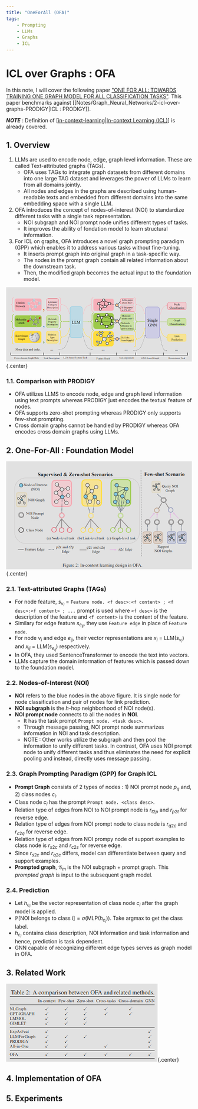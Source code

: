 ```yaml
---
title: "OneForAll (OFA)"
tags:
    - Prompting
    - LLMs
    - Graphs
    - ICL
---
```


# ICL over Graphs : OFA

In this note, I will cover the following paper ["ONE FOR ALL: TOWARDS TRAINING ONE GRAPH MODEL FOR ALL CLASSIFICATION TASKS"](https://arxiv.org/pdf/2310.00149v1.pdf). This paper benchmarks against [[Notes/Graph_Neural_Networks/2-icl-over-graphs-PRODIGY|ICL : PRODIGY]]. 

_**NOTE**_ : Definition of [[in-context-learning|In-context Learning (ICL)]] is already covered.

## 1. Overview

1. LLMs are used to encode node, edge, graph level information. These are called Text-attributed graphs (TAGs).
    - OFA uses TAGs to integrate graph datasets from different domains into one large TAG dataset and leverages the power of LLMs to learn from all domains jointly.
    - All nodes and edges in the graphs are described using human-readable texts and embedded from different domains into the same embedding space with a single LLM.
2. OFA introduces the concept of nodes-of-interest (NOI) to standardize different tasks with a single task representation.
    - NOI subgraph and NOI prompt node unifies different types of tasks.
    - It improves the ability of fondation model to learn structural information.
3. For ICL on graphs,  OFA introduces a novel graph prompting paradigm (GPP) which enables it to address various tasks without fine-tuning.
    - It inserts prompt graph into original graph in a task-specific way.
    -  The nodes in the prompt graph contain all related information about the downstream task. 
    -  Then, the modified graph becomes the actual input to the foundation model.

![OFA pipeline](../../assets/Notes/Graphs_with_LLMs/ofa-pipeline.png){.center}

### 1.1. Comparison with PRODIGY

- OFA utilizes LLMS to encode node, edge and graph level information using text prompts whereas PRODIGY just encodes the textual feature of nodes.
- OFA supports zero-shot prompting whereas PRODIGY only supports few-shot prompting.
- Cross domain graphs cannot be handled by PRODIGY whereas OFA encodes cross domain graphs using LLMs.

## 2. One-For-All : Foundation Model

![OFA model](../../assets/Notes/Graphs_with_LLMs/ofa-model.png){.center}

### 2.1. Text-attributed Graphs (TAGs)

- For node feature, $s_{v_i}$ = `Feature node. <f desc>:<f content> ; <f desc>:<f content> ; ...` prompt is used where `<f desc>` is the description of the feature and `<f content>` is the content of the feature.
- Similary for edge feature $s_{e_{ij}}$, they use `Feature edge` in place of `Feature node`.
- For node $v_i$ and edge $e_{ij}$, their vector representations are $x_i$ = LLM($s_{v_i}$) and $x_{ij}$ = LLM($s_{e_{ij}}$) respectively.
- In OFA, they used SentenceTransformer to encode the text into vectors.
- LLMs capture the domain information of features which is passed down to the foundation model.

### 2.2. Nodes-of-Interest (NOI)

- **NOI** refers to the blue nodes in the above figure. It is single node for node classification and pair of nodes for link prediction.
- **NOI subgraph** is the $h$-hop neighborhood of NOI node(s).
- **NOI prompt node** connects to all the nodes in **NOI**.
    - It has the task prompt `Prompt node. <task desc>`.
    - Through message passing, NOI prompt node summarizes information in NOI and task description.
    - NOTE : Other works utilize the subgraph and then pool the information to unify different tasks. In contrast, OFA uses NOI prompt node to unify different tasks and thus eliminates the need for explicit pooling and instead, directly uses message passing.

### 2.3. Graph Prompting Paradigm (GPP) for Graph ICL 

- **Prompt Graph** consists of 2 types of nodes : 1) NOI prompt node $p_q$ and, 2) class nodes $c_i$.
- Class node $c_i$ has the prompt `Prompt node. <class desc>`.
- Relation type of edges from NOI to NOI prompt node is $r_{t2p}$ and $r_{p2t}$ for reverse edge.
- Relation type of edges from NOI prompt node to class node is $r_{q2c}$ and $r_{c2q}$ for reverse edge.
- Relation type of edges from NOI prompy node of support examples to class node is $r_{s2c}$ and $r_{c2s}$ for reverse edge.
- Since $r_{s2c}$ and $r_{q2c}$ differs, model can differentiate between query and support examples.
- **Prompted graph**, $\mathcal{G}_m$ is the NOI subgraph + prompt graph. This *prompted graph* is input to the subsequent graph model.

### 2.4. Prediction

- Let $h_{c_i}$ be the vector representation of class node $c_i$ after the graph model is applied.
- $\mathbb{P}\text{[NOI belongs to class i]} = \sigma(\text{MLP}(h_{c_i}))$. Take $\text{argmax}$ to get the class label.
- $h_{c_i}$ contains class description, NOI information and task information and hence, prediction is task dependent.
- GNN capable of recognizing different edge types serves as graph model in OFA.

## 3. Related Work

![OFA comparison](../../assets/Notes/Graphs_with_LLMs/ofa-comparison.png){.center}

## 4. Implementation of OFA



## 5. Experiments



[//begin]: # "Autogenerated link references for markdown compatibility"
[icl-over-graphs-prodigy|ICL : PRODIGY]: ../Graph_Neural_Networks/icl-over-graphs-prodigy "ICL : PRODIGY"
[in-context-learning|In-context Learning (ICL)]: ../Miscellaneous/in-context-learning "In-context Learning (ICL)"
[//end]: # "Autogenerated link references"